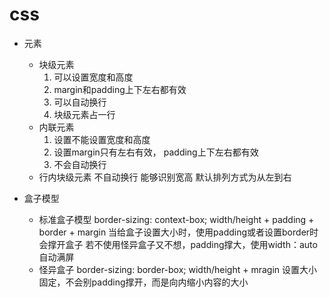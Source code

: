 # css

- 元素
  - 块级元素
    1. 可以设置宽度和高度
    2. margin和padding上下左右都有效
    3. 可以自动换行
    4. 块级元素占一行
  - 内联元素
    1. 设置不能设置宽度和高度
    2. 设置margin只有左右有效， padding上下左右都有效
    3. 不会自动换行
  - 行内块级元素
    不自动换行
    能够识别宽高
    默认排列方式为从左到右

- 盒子模型
  - 标准盒子模型 border-sizing: context-box;
    width/height + padding + border + margin
    当给盒子设置大小时，使用padding或者设置border时会撑开盒子
    若不使用怪异盒子又不想，padding撑大，使用width：auto 自动满屏
  - 怪异盒子 border-sizing: border-box;
    width/height + mragin
    设置大小固定，不会别padding撑开，而是向内缩小内容的大小

